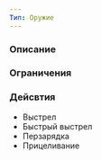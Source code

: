 ```yaml
---
Тип: Оружие
---
```

### Описание


### Ограничения

### Дейсвтия
- Выстрел
- Быстрый выстрел
- Перзарядка
- Прицеливание